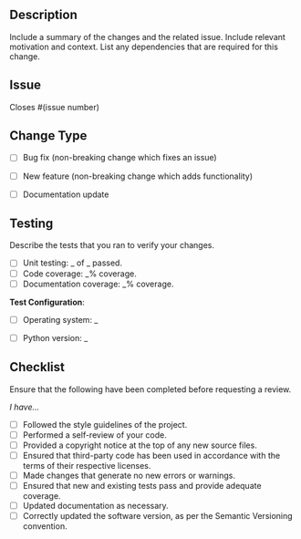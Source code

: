 ## Description
Include a summary of the changes and the related issue.
Include relevant motivation and context.
List any dependencies that are required for this change.


## Issue
Closes #(issue number)


## Change Type

- [ ] Bug fix (non-breaking change which fixes an issue)
- [ ] New feature (non-breaking change which adds functionality)
- [ ] Documentation update


## Testing
Describe the tests that you ran to verify your changes.

- [ ] Unit testing: _ of _ passed.
- [ ] Code coverage: _% coverage.
- [ ] Documentation coverage: _% coverage.

**Test Configuration**:
- [ ] Operating system: _
- [ ] Python version: _


## Checklist
Ensure that the following have been completed before requesting a review.

*I have...*
- [ ] Followed the style guidelines of the project.
- [ ] Performed a self-review of your code.
- [ ] Provided a copyright notice at the top of any new source files.
- [ ] Ensured that third-party code has been used in accordance with the terms of their respective licenses.
- [ ] Made changes that generate no new errors or warnings.
- [ ] Ensured that new and existing tests pass and provide adequate coverage.
- [ ] Updated documentation as necessary.
- [ ] Correctly updated the software version, as per the Semantic Versioning convention.
